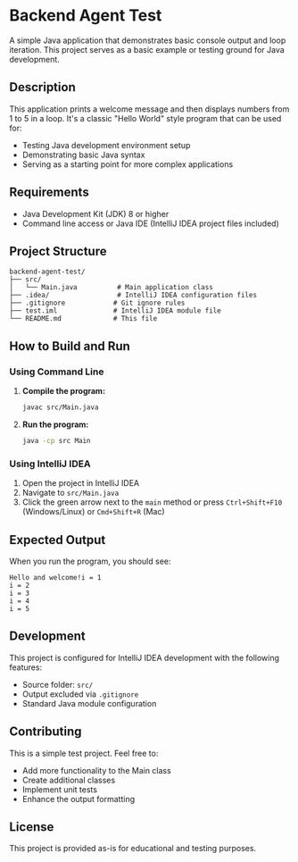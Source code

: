 # Backend Agent Test

A simple Java application that demonstrates basic console output and loop iteration. This project serves as a basic example or testing ground for Java development.

## Description

This application prints a welcome message and then displays numbers from 1 to 5 in a loop. It's a classic "Hello World" style program that can be used for:
- Testing Java development environment setup
- Demonstrating basic Java syntax
- Serving as a starting point for more complex applications

## Requirements

- Java Development Kit (JDK) 8 or higher
- Command line access or Java IDE (IntelliJ IDEA project files included)

## Project Structure

```
backend-agent-test/
├── src/
│   └── Main.java          # Main application class
├── .idea/                 # IntelliJ IDEA configuration files
├── .gitignore            # Git ignore rules
├── test.iml              # IntelliJ IDEA module file
└── README.md             # This file
```

## How to Build and Run

### Using Command Line

1. **Compile the program:**
   ```bash
   javac src/Main.java
   ```

2. **Run the program:**
   ```bash
   java -cp src Main
   ```

### Using IntelliJ IDEA

1. Open the project in IntelliJ IDEA
2. Navigate to `src/Main.java`
3. Click the green arrow next to the `main` method or press `Ctrl+Shift+F10` (Windows/Linux) or `Cmd+Shift+R` (Mac)

## Expected Output

When you run the program, you should see:
```
Hello and welcome!i = 1
i = 2
i = 3
i = 4
i = 5
```

## Development

This project is configured for IntelliJ IDEA development with the following features:
- Source folder: `src/`
- Output excluded via `.gitignore`
- Standard Java module configuration

## Contributing

This is a simple test project. Feel free to:
- Add more functionality to the Main class
- Create additional classes
- Implement unit tests
- Enhance the output formatting

## License

This project is provided as-is for educational and testing purposes.